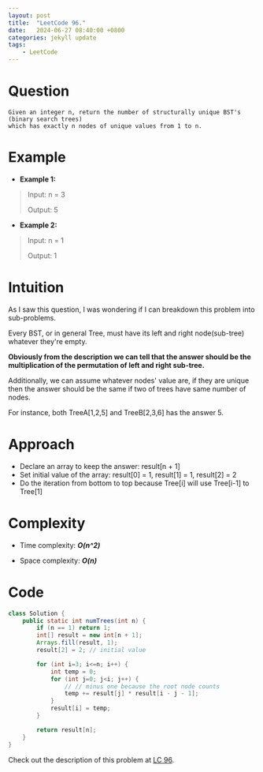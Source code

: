 ```yaml
---
layout: post
title:  "LeetCode 96."
date:   2024-06-27 08:40:00 +0800
categories: jekyll update
tags: 
    - LeetCode
---
```

# Question
```
Given an integer n, return the number of structurally unique BST's (binary search trees) 
which has exactly n nodes of unique values from 1 to n.
```

# Example
- **Example 1:**
>Input: n = 3
>
>Output: 5
- **Example 2:**
>Input: n = 1
>
>Output: 1

# Intuition
As I saw this question, I was wondering if I can breakdown this problem into sub-problems.

Every BST, or in general Tree, must have its left and right node(sub-tree) whatever they're empty. 

**Obviously from the description we can tell that the answer should be the multiplication of the permutation of left and right sub-tree.**

Additionally, we can assume whatever nodes' value are, if they are unique then the answer should be the same if two of trees have same number of nodes.

For instance, both TreeA[1,2,5] and TreeB[2,3,6] has the answer 5.
# Approach 
- Declare an array to keep the answer: result[n + 1]
- Set initial value of the array: result[0] = 1, result[1] = 1, result[2] = 2
- Do the iteration from bottom to top because Tree[i] will use Tree[i-1] to Tree[1]

# Complexity
- Time complexity: ***O(n^2)***

- Space complexity: ***O(n)***

# Code
```java
class Solution {
    public static int numTrees(int n) {
        if (n == 1) return 1;
        int[] result = new int[n + 1];
        Arrays.fill(result, 1);
        result[2] = 2; // initial value

        for (int i=3; i<=n; i++) {
            int temp = 0;
            for (int j=0; j<i; j++) {
                // // minus one because the root node counts
                temp += result[j] * result[i - j - 1]; 
            }
            result[i] = temp;
        }

        return result[n];
    }
}
```

Check out the description of this problem at [LC 96][LC-96].

[LC-96]: https://leetcode.com/problems/unique-binary-search-trees/description/
